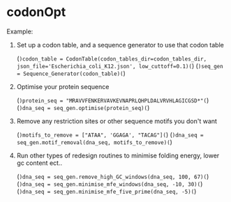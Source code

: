 # codonOpt
Example:

1.  Set up a codon table, and a sequence generator to use that codon table

    (`)codon_table = CodonTable(codon_tables_dir=codon_tables_dir, json_file='Escherichia_coli_K12.json', low_cuttoff=0.1)(`)
    (`)seq_gen = Sequence_Generator(codon_table)(`)
    
2.  Optimise your protein sequence    
    
    (`)protein_seq = "MRAVVFENKERVAVKEVNAPRLQHPLDALVRVHLAGICGSD*"(`)
    (`)dna_seq = seq_gen.optimise(protein_seq)(`)
    
3.  Remove any restriction sites or other sequence motifs you don't want

    (`)motifs_to_remove = ["ATAA", 'GGAGA', "TACAG"](`)
    (`)dna_seq = seq_gen.motif_removal(dna_seq, motifs_to_remove)(`)
    
4.  Run other types of redesign routines to minimise folding energy, lower gc content ect..

    (`)dna_seq = seq_gen.remove_high_GC_windows(dna_seq, 100, 67)(`)
    (`)dna_seq = seq_gen.minimise_mfe_windows(dna_seq, -10, 30)(`)
    (`)dna_seq = seq_gen.minimise_mfe_five_prime(dna_seq, -5)(`)
